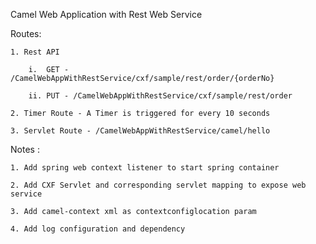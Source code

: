 Camel Web Application with Rest Web Service

Routes:

    1. Rest API

        i.  GET - /CamelWebAppWithRestService/cxf/sample/rest/order/{orderNo}
        
        ii. PUT - /CamelWebAppWithRestService/cxf/sample/rest/order

    2. Timer Route - A Timer is triggered for every 10 seconds

    3. Servlet Route - /CamelWebAppWithRestService/camel/hello

Notes : 

    1. Add spring web context listener to start spring container

    2. Add CXF Servlet and corresponding servlet mapping to expose web service 

    3. Add camel-context xml as contextconfiglocation param

    4. Add log configuration and dependency